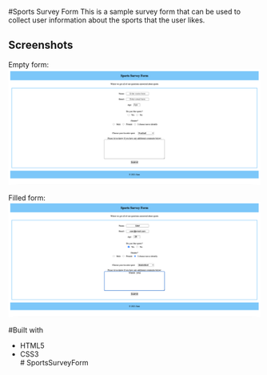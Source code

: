 #Sports Survey Form
This is a sample survey form that can be used to collect user information about the sports that the user likes.

## Screenshots

Empty form:
![emptyForm](docs/SportsSurveyForm.png "Shows an empty form")

Filled form:
![filledForm](docs/FilledForm.png "Shows a filled form")

#Built with

<ul>
<li>HTML5</li>
<li>CSS3</li>
# SportsSurveyForm
